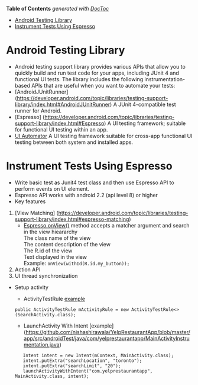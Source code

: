 <!-- START doctoc generated TOC please keep comment here to allow auto update -->
<!-- DON'T EDIT THIS SECTION, INSTEAD RE-RUN doctoc TO UPDATE -->
**Table of Contents**  *generated with [DocToc](https://github.com/thlorenz/doctoc)*

- [Android Testing Library](#android-testing-library)
- [Instrument Tests Using Espresso](#instrument-tests-using-espresso)

<!-- END doctoc generated TOC please keep comment here to allow auto update -->

# Android Testing Library
- Android testing support library provides various APIs that allow you to quickly build and run test code for your apps, including JUnit 4 and functional UI tests. The library includes the following instrumentation-based APIs that are useful when you want to automate your tests:
- [AndroidJUnitRunner] (https://developer.android.com/topic/libraries/testing-support-library/index.html#AndroidJUnitRunner)
   A JUnit 4-compatible test runner for Android.
- [Espresso] (https://developer.android.com/topic/libraries/testing-support-library/index.html#Espresso)
   A UI testing framework; suitable for functional UI testing within an app.
- [UI Automator](https://developer.android.com/topic/libraries/testing-support-library/index.html#UIAutomator)
   A UI testing framework suitable for cross-app functional UI testing between both system and installed apps.

# Instrument Tests Using Espresso
- Write basic test as Junit4 test class and then use Espresso API to perform events on UI element.
- Espresso API works with android 2.2 (api level 8) or higher
- Key features
 1. [View Matching] (https://developer.android.com/topic/libraries/testing-support-library/index.html#espresso-matching)
     - [Espresso.onView()](https://developer.android.com/reference/android/support/test/espresso/Espresso.html#onView(org.hamcrest.Matcher<android.view.View>)) method accepts a matcher argument and search in the view hieararchy  
            The class name of the view  
            The content description of the view  
            The R.id of the view  
            Text displayed in the view  
            Example:  `onView(withId(R.id.my_button));`
 2. Action API
 3. UI thread synchronization
 
- Setup activity
   - ActivityTestRule [example](https://github.com/nishashirawala/YelpRestaurantApp/blob/master/app/src/androidTest/java/com/yelprestaurantapp/SearchActivityInstrumentation.java) 
   
    `public ActivityTestRule mActivityRule = new ActivityTestRule<>(SearchActivity.class);`

   - LaunchActivity With Intent [example] (https://github.com/nishashirawala/YelpRestaurantApp/blob/master/app/src/androidTest/java/com/yelprestaurantapp/MainActivityInstrumentation.java)
   
   ``` 
      Intent intent = new Intent(mContext, MainActivity.class);
      intent.putExtra("searchLocation", "toronto");
      intent.putExtra("searchLimit", "20");
      launchActivityWithIntent("com.yelprestaurantapp", MainActivity.class, intent);
   ```

